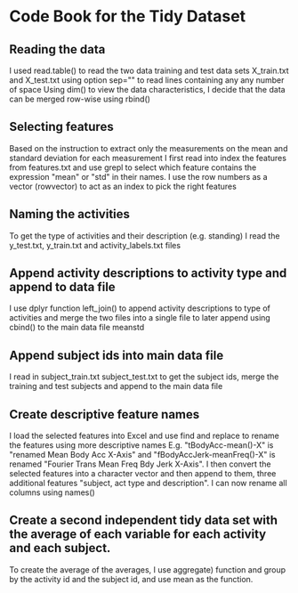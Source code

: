 # Code Book for the Tidy Dataset
## Reading the data
I used read.table() to read the two data training and test data sets X_train.txt and X_test.txt  using option sep="" to read lines containing any any number of space 
Using dim() to view the data characteristics, I decide that the data can be merged row-wise using rbind()
## Selecting features
Based on the instruction to extract only the measurements on the mean and standard deviation for each measurement I first read into index the features from features.txt and use grepl to select which feature contains the expression "mean" or "std" in their names. I use the row numbers as a vector (rowvector) to act as an index to pick the right features
## Naming the activities
To get the type of activities and their description (e.g. standing) I read the y_test.txt, y_train.txt and activity_labels.txt files
## Append activity descriptions to activity type and append to data file
I use dplyr function left_join() to append activity descriptions to type of activities and merge the two files into a single file to later append using cbind() to the main data file meanstd
## Append subject ids into main data file
I read in subject_train.txt subject_test.txt to get the subject ids, merge the training and test subjects and append to the main data file
## Create descriptive feature names
I load the selected features into Excel and use find and replace to rename the features using more descriptive names
E.g. "tBodyAcc-mean()-X" is "renamed	Mean Body Acc X-Axis" and "fBodyAccJerk-meanFreq()-X" is renamed "Fourier Trans Mean Freq Bdy Jerk X-Axis". I then convert the selected features into a character vector and then append to them, three additional features "subject, act type and description". I can now rename all columns using names()
## Create a second independent tidy data set with the average of each variable for each activity and each subject.
To create the average of the averages, I use aggregate) function and group by the activity id and the subject id, and use mean as the function.
